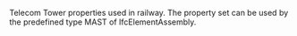 Telecom Tower properties used in railway. The property set can be used by the predefined type MAST of IfcElementAssembly.

<!-- end of short definition -->

